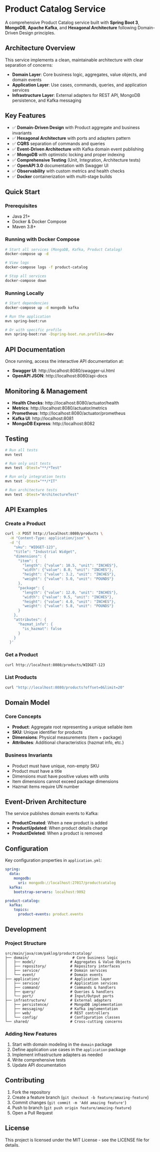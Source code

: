 # Product Catalog Service

A comprehensive Product Catalog service built with **Spring Boot 3**, **MongoDB**, **Apache Kafka**, and **Hexagonal Architecture** following Domain-Driven Design principles.

## Architecture Overview

This service implements a clean, maintainable architecture with clear separation of concerns:

- **Domain Layer**: Core business logic, aggregates, value objects, and domain events
- **Application Layer**: Use cases, commands, queries, and application services  
- **Infrastructure Layer**: External adapters for REST API, MongoDB persistence, and Kafka messaging

## Key Features

- ✅ **Domain-Driven Design** with Product aggregate and business invariants
- ✅ **Hexagonal Architecture** with ports and adapters pattern
- ✅ **CQRS** separation of commands and queries
- ✅ **Event-Driven Architecture** with Kafka domain event publishing
- ✅ **MongoDB** with optimistic locking and proper indexing
- ✅ **Comprehensive Testing** (Unit, Integration, Architecture tests)
- ✅ **OpenAPI 3.0** documentation with Swagger UI
- ✅ **Observability** with custom metrics and health checks
- ✅ **Docker** containerization with multi-stage builds

## Quick Start

### Prerequisites

- Java 21+
- Docker & Docker Compose
- Maven 3.8+

### Running with Docker Compose

```bash
# Start all services (MongoDB, Kafka, Product Catalog)
docker-compose up -d

# View logs
docker-compose logs -f product-catalog

# Stop all services
docker-compose down
```

### Running Locally

```bash
# Start dependencies
docker-compose up -d mongodb kafka

# Run the application
mvn spring-boot:run

# Or with specific profile
mvn spring-boot:run -Dspring-boot.run.profiles=dev
```

## API Documentation

Once running, access the interactive API documentation at:

- **Swagger UI**: http://localhost:8080/swagger-ui.html
- **OpenAPI JSON**: http://localhost:8080/api-docs

## Monitoring & Management

- **Health Checks**: http://localhost:8080/actuator/health
- **Metrics**: http://localhost:8080/actuator/metrics  
- **Prometheus**: http://localhost:8080/actuator/prometheus
- **Kafka UI**: http://localhost:8081
- **MongoDB Express**: http://localhost:8082

## Testing

```bash
# Run all tests
mvn test

# Run only unit tests
mvn test -Dtest="**/*Test"

# Run only integration tests  
mvn test -Dtest="**/*IT"

# Run architecture tests
mvn test -Dtest="ArchitectureTest"
```

## API Examples

### Create a Product

```bash
curl -X POST http://localhost:8080/products \
  -H "Content-Type: application/json" \
  -d '{
    "sku": "WIDGET-123",
    "title": "Industrial Widget",
    "dimensions": {
      "item": {
        "length": {"value": 10.5, "unit": "INCHES"},
        "width": {"value": 8.0, "unit": "INCHES"},
        "height": {"value": 3.2, "unit": "INCHES"},
        "weight": {"value": 5.0, "unit": "POUNDS"}
      },
      "package": {
        "length": {"value": 12.0, "unit": "INCHES"},
        "width": {"value": 9.5, "unit": "INCHES"},
        "height": {"value": 4.0, "unit": "INCHES"},
        "weight": {"value": 5.8, "unit": "POUNDS"}
      }
    },
    "attributes": {
      "hazmat_info": {
        "is_hazmat": false
      }
    }
  }'
```

### Get a Product

```bash
curl http://localhost:8080/products/WIDGET-123
```

### List Products

```bash
curl "http://localhost:8080/products?offset=0&limit=20"
```

## Domain Model

### Core Concepts

- **Product**: Aggregate root representing a unique sellable item
- **SKU**: Unique identifier for products  
- **Dimensions**: Physical measurements (item + package)
- **Attributes**: Additional characteristics (hazmat info, etc.)

### Business Invariants

- Product must have unique, non-empty SKU
- Product must have a title
- Dimensions must have positive values with units
- Item dimensions cannot exceed package dimensions
- Hazmat items require UN number

## Event-Driven Architecture

The service publishes domain events to Kafka:

- **ProductCreated**: When a new product is added
- **ProductUpdated**: When product details change
- **ProductDeleted**: When a product is removed

## Configuration

Key configuration properties in `application.yml`:

```yaml
spring:
  data:
    mongodb:
      uri: mongodb://localhost:27017/productcatalog
  kafka:
    bootstrap-servers: localhost:9092

product-catalog:
  kafka:
    topics:
      product-events: product.events
```

## Development

### Project Structure

```
src/main/java/com/paklog/productcatalog/
├── domain/                    # Core business logic
│   ├── model/                # Aggregates & Value Objects  
│   ├── repository/           # Repository interfaces
│   ├── service/              # Domain services
│   └── event/                # Domain events
├── application/              # Application layer
│   ├── service/              # Application services
│   ├── command/              # Commands & handlers
│   ├── query/                # Queries & handlers  
│   └── port/                 # Input/Output ports
├── infrastructure/           # External adapters
│   ├── persistence/          # MongoDB implementation
│   ├── messaging/            # Kafka implementation
│   ├── web/                  # REST controllers
│   └── config/               # Configuration classes
└── shared/                   # Cross-cutting concerns
```

### Adding New Features

1. Start with domain modeling in the `domain` package
2. Define application use cases in the `application` package  
3. Implement infrastructure adapters as needed
4. Write comprehensive tests
5. Update API documentation

## Contributing

1. Fork the repository
2. Create a feature branch (`git checkout -b feature/amazing-feature`)
3. Commit changes (`git commit -m 'Add amazing feature'`)
4. Push to branch (`git push origin feature/amazing-feature`)  
5. Open a Pull Request

## License

This project is licensed under the MIT License - see the LICENSE file for details.